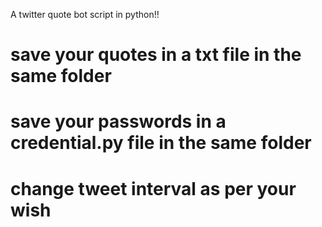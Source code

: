 A twitter quote bot script in python!! 

# save your quotes in a txt file in the same folder
# save your passwords in a credential.py file in the same folder
# change tweet interval as per your wish

